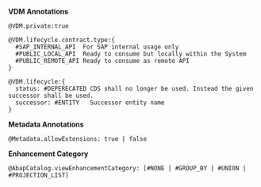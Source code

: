 **VDM Annotations**<br />

```
@VDM.private:true      

@VDM.lifecycle.contract.type:{
  #SAP_INTERNAL_API  For SAP internal usage only
  #PUBLIC_LOCAL_API  Ready to consume but locally within the System 
  #PUBLIC_REMOTE_API Ready to consume as remote API 
}

@VDM.lifecycle:{
  status: #DEPERECATED CDS shall no longer be used. Instead the given successor shall be used.
  successor: #ENTITY   Successor entity name
}
```

**Metadata Annotations**<br />

```
@Metadata.allowExtensions: true | false             
```

**Enhancement Category**<br />

```
@AbapCatalog.viewEnhancementCategory: [#NONE | #GROUP_BY | #UNION | #PROJECTION_LIST]
```
